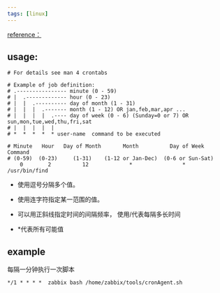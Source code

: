 ```yaml
---
tags: [linux]
---
```

[reference：](https://www.pantz.org/software/cron/croninfo.html) 

## usage:

```
# For details see man 4 crontabs

# Example of job definition:
# .---------------- minute (0 - 59)
# |  .------------- hour (0 - 23)
# |  |  .---------- day of month (1 - 31)
# |  |  |  .------- month (1 - 12) OR jan,feb,mar,apr ...
# |  |  |  |  .---- day of week (0 - 6) (Sunday=0 or 7) OR sun,mon,tue,wed,thu,fri,sat
# |  |  |  |  |
# *  *  *  *  * user-name  command to be executed
```

```
# Minute   Hour   Day of Month       Month          Day of Week        Command    
# (0-59)  (0-23)     (1-31)    (1-12 or Jan-Dec)  (0-6 or Sun-Sat)                
    0        2          12             *                *            /usr/bin/find
```



* 使用逗号分隔多个值。

* 使用连字符指定某一范围的值。

* 可以用正斜线指定时间的间隔频率， 使用/代表每隔多长时间

* \*代表所有可能值

## example

每隔一分钟执行一次脚本
```
*/1 * * * *  zabbix bash /home/zabbix/tools/cronAgent.sh
```
